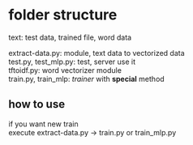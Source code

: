 # folder structure   
text: test data, trained file, word data

extract-data.py: module, text data to vectorized data   
test.py, test_mlp.py: test, server use it   
tftoidf.py: word vectorizer module   
train.py, train_mlp: *trainer* with **special** method

## how to use

if you want new train<br> execute extract-data.py -> train.py or train_mlp.py
